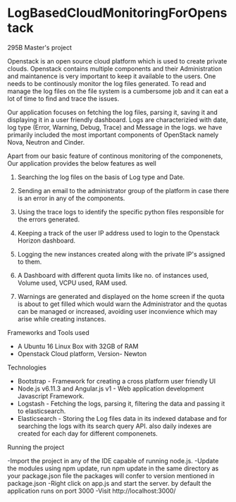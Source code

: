 # LogBasedCloudMonitoringForOpenstack
295B Master's project

Openstack is an open source cloud platform which is used to create private clouds. Openstack contains multiple components and their 
Administration and maintanence is very important to keep it available to the users. One needs to be continously monitor the log files 
generated. To read and manage the log files on the file system is a cumbersome job and it can eat a lot of time to find and trace the issues. 

Our application focuses on fetching the log files, parsing it, saving it and displaying it in a user friendly dashboard. 
Logs are characterizied with date, log type (Error, Warning, Debug, Trace) and Message in the logs.
we have primarily included the most important components of OpenStack namely Nova, Neutron and Cinder. 

Apart from our basic feature of continous monitoring of the componenets, Our application provides the below features as well

1) Searching the log files on the basis of Log type and Date. 

2) Sending an email to the administrator group of the platform in case there is an error in any of the components.

3) Using the trace logs to identify the specific python files responsible for the errors generated. 

4) Keeping a track of the user IP address used to login to the Openstack Horizon dashboard.

5) Logging the new instances created along with the private IP's assigned to them. 

6) A Dashboard with different quota limits like no. of instances used, Volume used, VCPU used, RAM used. 

7) Warnings are generated and displayed on the home screen if the quota is about to get filled which would warn 
the Administrator and the quotas can be managed or increased, avoiding user inconvience which may arise while creating 
instances.

Frameworks and Tools used 

- A Ubuntu 16 Linux Box with 32GB of RAM
- Openstack Cloud platform, Version- Newton

Technologies
- Bootstrap - Framework for creating a cross platform user friendly UI
- Node.js v6.11.3 and Angular.js v1 - Web application development Javascript Framework.
- Logstash - Fetching the logs, parsing it, filtering the data and passing it to elasticsearch. 
- Elasticsearch - Storing the Log files data in its indexed database and for searching the logs with its search query API. 
also daily indexes are created for each day for different componenets.

Running the project

-Import the project in any of the IDE capable of running node.js. 
-Update the modules using npm update, run npm update in the same directory as your package.json file 
the packages will confer to version mentioned in package.json
-Right click on app.js and start the server.
by default the application runs on port 3000
-Visit http://localhost:3000/


